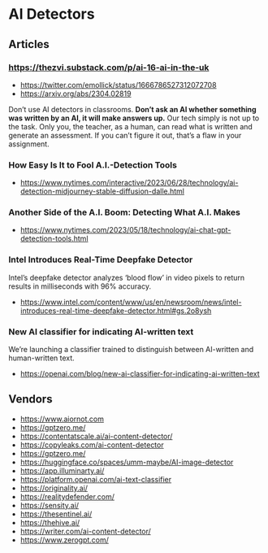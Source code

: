# AI Detectors

## Articles

### https://thezvi.substack.com/p/ai-16-ai-in-the-uk

* https://twitter.com/emollick/status/1666786527312072708
* https://arxiv.org/abs/2304.02819

Don’t use AI detectors in classrooms. **Don’t ask an AI whether something was written by an AI, it will make answers up.** Our tech simply is not up to the task. Only you, the teacher, as a human, can read what is written and generate an assessment. If you can’t figure it out, that’s a flaw in your assignment.


### How Easy Is It to Fool A.I.-Detection Tools
* https://www.nytimes.com/interactive/2023/06/28/technology/ai-detection-midjourney-stable-diffusion-dalle.html


### Another Side of the A.I. Boom: Detecting What A.I. Makes

* https://www.nytimes.com/2023/05/18/technology/ai-chat-gpt-detection-tools.html

### Intel Introduces Real-Time Deepfake Detector

Intel’s deepfake detector analyzes ‘blood flow’ in video pixels to return results in milliseconds with 96% accuracy.

* https://www.intel.com/content/www/us/en/newsroom/news/intel-introduces-real-time-deepfake-detector.html#gs.2o8ysh

### New AI classifier for indicating AI-written text

We’re launching a classifier trained to distinguish between AI-written and human-written text.

* https://openai.com/blog/new-ai-classifier-for-indicating-ai-written-text


## Vendors

* https://www.aiornot.com
* https://gptzero.me/
* https://contentatscale.ai/ai-content-detector/
* https://copyleaks.com/ai-content-detector
* https://gptzero.me/
* https://huggingface.co/spaces/umm-maybe/AI-image-detector
* https://app.illuminarty.ai/
* https://platform.openai.com/ai-text-classifier
* https://originality.ai/
* https://realitydefender.com/
* https://sensity.ai/
* https://thesentinel.ai/
* https://thehive.ai/
* https://writer.com/ai-content-detector/
* https://www.zerogpt.com/
